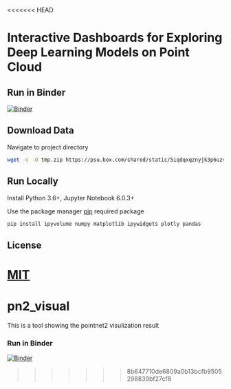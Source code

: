 <<<<<<< HEAD
# Interactive Dashboards for Exploring Deep Learning Models on Point Cloud



## Run in Binder
[![Binder](https://mybinder.org/badge_logo.svg)](https://mybinder.org/v2/gh/ymp5078/pn2_visual.git/master?urlpath=%2Fvoila%2Frender%2Fpn2_visualization_with_multiple_radius_v3.ipynb)

## Download Data

Navigate to project directory

```bash
wget -c -O tmp.zip https://psu.box.com/shared/static/5iqdqxqznyjk3p6uzvebwpcwlm8w0nhz.zip && unzip tmp.zip && rm tmp.zip
```

## Run Locally 

Install Python 3.6+, Jupyter Notebook 6.0.3+

Use the package manager [pip](https://pip.pypa.io/en/stable/) required package


```bash
pip install ipyvolume numpy matplotlib ipywidgets plotly pandas
```



## License
[MIT](https://choosealicense.com/licenses/mit/)
=======
# pn2_visual
This is a tool showing the pointnet2 visulization result
### Run in Binder
[![Binder](https://mybinder.org/badge_logo.svg)](https://mybinder.org/v2/gh/ymp5078/pn2_visual.git/master?urlpath=%2Fvoila%2Frender%2Fpn2_visualization_with_multiple_radius_v3.ipynb)
>>>>>>> 8b647710de6809a0b13bcfb9505298839bf27cf8
